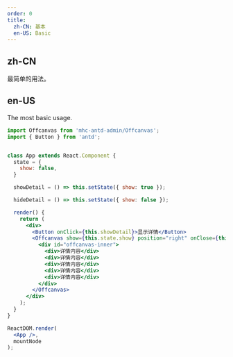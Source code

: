 ```yaml
---
order: 0
title:
  zh-CN: 基本
  en-US: Basic
---
```


## zh-CN

最简单的用法。

## en-US

The most basic usage.

````jsx
import Offcanvas from 'mhc-antd-admin/Offcanvas';
import { Button } from 'antd';


class App extends React.Component {
  state = {
    show: false,
  }

  showDetail = () => this.setState({ show: true });

  hideDetail = () => this.setState({ show: false });

  render() {
    return (
      <div>
        <Button onClick={this.showDetail}>显示详情</Button>
        <Offcanvas show={this.state.show} position="right" onClose={this.hideDetail} closeByMask>
          <div id="offcanvas-inner">
            <div>详情内容</div>
            <div>详情内容</div>
            <div>详情内容</div>
            <div>详情内容</div>
            <div>详情内容</div>
          </div>
        </Offcanvas>
      </div>
    );
  }
}

ReactDOM.render(
  <App />,
  mountNode
);
````
<style>
#offcanvas-inner {
  background: #f2f4f5;
  padding: 30px;
  font-size: 16px;
  height: 100%;
  width: 500px;
  text-align: center;
}
</style>

